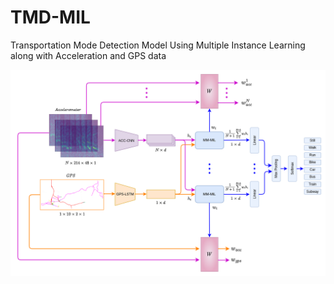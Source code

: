 # TMD-MIL
Transportation Mode Detection Model Using Multiple Instance Learning along with Acceleration and GPS data

![alt text](https://github.com/chrissiargas/TMD-MIL/blob/main/net.png?raw=true)
